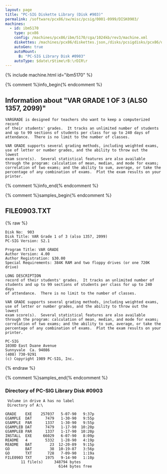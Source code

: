 ```yaml
---
layout: page
title: "PC-SIG Diskette Library (Disk #903)"
permalink: /software/pcx86/sw/misc/pcsig/0001-0999/DISK0903/
machines:
  - id: ibm5170
    type: pcx86
    config: /machines/pcx86/ibm/5170/cga/1024kb/rev3/machine.xml
    diskettes: /machines/pcx86/diskettes.json,/disks/pcsigdisks/pcx86/diskettes.json
    autoGen: true
    autoMount:
      B: "PC-SIG Library Disk #0903"
    autoType: $date\r$time\rB:\rDIR\r
---
```


{% include machine.html id="ibm5170" %}

{% comment %}info_begin{% endcomment %}

## Information about "VAR GRADE 1 OF 3 (ALSO 1357, 2099)"

    VARGRADE is designed for teachers sho want to keep a computerized record
    of their students' grades.  It tracks an unlimited number of students
    and up to 99 sections of students per class for up to 240 days of
    attendance.  There is no limit to the number of classes.
    
    VAR GRADE supports several grading methods, including weighted exams,
    use of letter or number grades, and the ability to throw out the lowest
    exam score(s).  Several statistical features are also available
    through the program: calculation of mean, median, and mode for exams;
    correlation of two exams; and the ability to sum, average, or take the
    percentage of any combination of exams.  Plot the exam results on your
    printer.
{% comment %}info_end{% endcomment %}

{% comment %}samples_begin{% endcomment %}

## FILE0903.TXT

{% raw %}
```
Disk No:  903                                                           
Disk Title: VAR Grade 1 of 3 (also 1357, 2099)  
PC-SIG Version: S2.1                                                    
                                                                        
Program Title: VAR GRADE                                                
Author Version: 4.00                                                    
Author Registration: $30.00                                             
Special Requirements: 384K RAM and two floppy drives (or one 720K drive)
                                                                        
LONG DESCRIPTION                                                        
record of their students' grades.  It tracks an unlimited number of     
students and up to 99 sections of students per class for up to 240 days 
of attendance.  There is no limit to the number of classes.             
                                                                        
VAR GRADE supports several grading methods, including weighted exams,   
use of letter or number grades, and the ability to throw out the lowest 
exam score(s).  Several statistical features are also available         
through the program: calculation of mean, median, and mode for exams;   
correlation of two exams; and the ability to sum, average, or take the  
percentage of any combination of exams.  Plot the exam results on your  
printer.                                                                
                                                                        
PC-SIG                                                                  
1030D East Duane Avenue                                                 
Sunnyvale  Ca. 94086                                                    
(408) 730-9291                                                          
(c) Copyright 1989 PC-SIG, Inc.                                         
```
{% endraw %}

{% comment %}samples_end{% endcomment %}

### Directory of PC-SIG Library Disk #0903

     Volume in drive A has no label
     Directory of A:\

    GRADE    EXE    257037   5-07-90   9:37p
    GSAMPLE  DAT      7479   1-30-90   9:55p
    GSAMPLE  PAR      1337   1-30-90   9:55p
    GSAMPLEB DAT      7479   1-17-90  10:20p
    GSAMPLEB PAR      1337   1-17-90  10:20p
    INSTALL  EXE     66029   6-07-90   8:09p
    README   4        5332   1-28-90   4:19p
    README   BAT        23  12-20-89   9:15p
    GO       BAT        38  10-19-87   3:56p
    GO       TXT       728   7-09-90   1:19a
    FILE0903 TXT      1975   9-14-90   1:10p
           11 file(s)     348794 bytes
                            6144 bytes free
